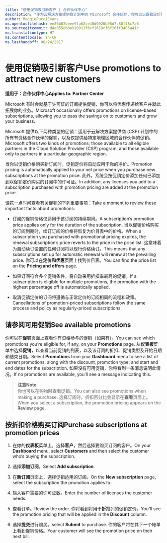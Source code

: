```yaml
---
title: "使用促销吸引新客户 | 合作伙伴中心"
description: "作为云解决方案提供商计划中的 Microsoft 合作伙伴，你可以以促销定价购买订阅并将优惠传递给你的客户。"
author: MaggiePucciEvans
ms.openlocfilehash: ee86b07deee9fa62ce40d9926b98d7c80f48c7a6
ms.sourcegitcommit: d4a055eb0a910911f6cf1618cf6f20ff3405a41c
ms.translationtype: HT
ms.contentlocale: zh-CN
ms.lasthandoff: 08/24/2017
---
```

# <a name="use-promotions-to-attract-new-customers"></a><span data-ttu-id="6bdc5-103">使用促销吸引新客户</span><span class="sxs-lookup"><span data-stu-id="6bdc5-103">Use promotions to attract new customers</span></span>  

**<span data-ttu-id="6bdc5-104">适用于：合作伙伴中心</span><span class="sxs-lookup"><span data-stu-id="6bdc5-104">Applies to: Partner Center</span></span>**

<!--[FWLink: https://go.microsoft.com/fwlink/?linkid=852469]-->

<span data-ttu-id="6bdc5-105">Microsoft 有时会就基于许可证的订阅提供促销，你可以将优惠传递给客户并就此拓展你的业务。</span><span class="sxs-lookup"><span data-stu-id="6bdc5-105">Microsoft occasionally offers promotions on license-based subscriptions, allowing you to pass the savings on to customers and grow your business.</span></span> 

<span data-ttu-id="6bdc5-106">Microsoft 提供以下两种类型的促销：适用于云解决方案提供商 (CSP) 计划中的所有有资格合作伙伴的促销，以及仅提供给特定地理区域的合作伙伴的促销。</span><span class="sxs-lookup"><span data-stu-id="6bdc5-106">Microsoft offers two kinds of promotions; those available to all eligible partners in the Cloud Solution Provider (CSP) program, and those available only to partners in a particular geographic region.</span></span>

<span data-ttu-id="6bdc5-107">当你以促销价格购买新订阅时，促销定价将自动应用于你的净价。</span><span class="sxs-lookup"><span data-stu-id="6bdc5-107">Promotion pricing is automatically applied to your net price when you purchase new subscriptions at the promotion price.</span></span> <span data-ttu-id="6bdc5-108">此外，系统会按促销定价添加任何已添加到以促销定价购买的订阅中的许可证。</span><span class="sxs-lookup"><span data-stu-id="6bdc5-108">In addition, any licenses you add to a subscription purchased with promotion pricing are added at the promotion price.</span></span> 

<span data-ttu-id="6bdc5-109">请花一点时间查看有关促销的下列重要事项：</span><span class="sxs-lookup"><span data-stu-id="6bdc5-109">Take a moment to review these important facts about promotions:</span></span>

-   <span data-ttu-id="6bdc5-110">订阅的促销价格仅适用于该订阅的持续期间。</span><span class="sxs-lookup"><span data-stu-id="6bdc5-110">A subscription’s promotion price applies only for the duration of the subscription.</span></span> <span data-ttu-id="6bdc5-111">当以促销价格购买的订阅到期时，续订订阅的价格将恢复为价目表中的价格。</span><span class="sxs-lookup"><span data-stu-id="6bdc5-111">When a subscription you purchased with promotional pricing expires, the renewal subscription’s price reverts to the price in the price list.</span></span> <span data-ttu-id="6bdc5-112">这意味着为自动续订设置的任何订阅将以现行价格续订。</span><span class="sxs-lookup"><span data-stu-id="6bdc5-112">This means that any subscriptions set up for automatic renewal will renew at the prevailing price.</span></span> <span data-ttu-id="6bdc5-113">你可以在**定价和优惠**页面上找到价目表。</span><span class="sxs-lookup"><span data-stu-id="6bdc5-113">You can find the price list on the **Pricing and offers** page.</span></span> 

-   <span data-ttu-id="6bdc5-114">如果订阅符合多个促销条件，将自动采用折扣率最高的促销。</span><span class="sxs-lookup"><span data-stu-id="6bdc5-114">If a subscription is eligible for multiple promotions, the promotion with the highest percentage off is automatically applied.</span></span>

-   <span data-ttu-id="6bdc5-115">取消促销定价的订阅将遵循与正常定价的订阅相同的流程和政策。</span><span class="sxs-lookup"><span data-stu-id="6bdc5-115">Cancellations of promotion-priced subscriptions follow the same process and policy as regularly-priced subscriptions.</span></span>

## <a name="see-available-promotions"></a><span data-ttu-id="6bdc5-116">请参阅可用促销</span><span class="sxs-lookup"><span data-stu-id="6bdc5-116">See available promotions</span></span>

<span data-ttu-id="6bdc5-117">你可以在**促销**页面上查看你有资格参与的促销（如果有）。</span><span class="sxs-lookup"><span data-stu-id="6bdc5-117">You can see which promotions you’re eligible for, if any, on your **Promotions** page.</span></span> <span data-ttu-id="6bdc5-118">从**仪表板**菜单中选择**促销**，以查看当前促销的列表，以及该订阅的折扣、促销类型及开始日期和结束日期。</span><span class="sxs-lookup"><span data-stu-id="6bdc5-118">Select **Promotions** from your **Dashboard** menu to see a list of current promotions, along with the discount, promotion type, and start and end dates for the subscription.</span></span> <span data-ttu-id="6bdc5-119">如果没有可用促销，你将看到一条消息说明此情况。</span><span class="sxs-lookup"><span data-stu-id="6bdc5-119">If no promotions are available, you'll see a message indicating this.</span></span> 

>**<span data-ttu-id="6bdc5-120">注意</span><span class="sxs-lookup"><span data-stu-id="6bdc5-120">Note</span></span>**<br>
<span data-ttu-id="6bdc5-121">你也可以在购物时查看促销。</span><span class="sxs-lookup"><span data-stu-id="6bdc5-121">You can also see promotions when making a purchase.</span></span> <span data-ttu-id="6bdc5-122">选择订阅时，折扣百分比会显示在**查看**页面上。</span><span class="sxs-lookup"><span data-stu-id="6bdc5-122">When you select a subscription, the promotion pricing appears on the **Review** page.</span></span>

## <a name="purchase-subscriptions-at-promotion-prices"></a><span data-ttu-id="6bdc5-123">按折扣价格购买订阅</span><span class="sxs-lookup"><span data-stu-id="6bdc5-123">Purchase subscriptions at promotion prices</span></span>

1. <span data-ttu-id="6bdc5-124">在你的**仪表板**菜单上，选择**客户**，然后选择要购买订阅的客户。</span><span class="sxs-lookup"><span data-stu-id="6bdc5-124">On your **Dashboard** menu, select **Customers** and then select the customer who’s buying the subscription.</span></span> 

2. <span data-ttu-id="6bdc5-125">选择**添加订阅**。</span><span class="sxs-lookup"><span data-stu-id="6bdc5-125">Select **Add subscription**.</span></span>

3. <span data-ttu-id="6bdc5-126">在**新订阅**页面上，选择促销适用的订阅。</span><span class="sxs-lookup"><span data-stu-id="6bdc5-126">On the **New subscription** page, select the subscription the promotion applies to.</span></span>

4. <span data-ttu-id="6bdc5-127">输入客户需要的许可证数。</span><span class="sxs-lookup"><span data-stu-id="6bdc5-127">Enter the number of licenses the customer needs.</span></span> 

5. <span data-ttu-id="6bdc5-128">查看订单。</span><span class="sxs-lookup"><span data-stu-id="6bdc5-128">Review the order.</span></span> <span data-ttu-id="6bdc5-129">你将看到将用于**折扣**列的促销定价。</span><span class="sxs-lookup"><span data-stu-id="6bdc5-129">You'll see the promotion pricing that will be applied in the **Discount** column.</span></span>  

6.  <span data-ttu-id="6bdc5-130">选择**提交**进行购买。</span><span class="sxs-lookup"><span data-stu-id="6bdc5-130">select **Submit** to purchase.</span></span> <span data-ttu-id="6bdc5-131">你的客户将在其下一个帐单上看到促销价格。</span><span class="sxs-lookup"><span data-stu-id="6bdc5-131">Your customer will see the promotion price on their next bill.</span></span>  



